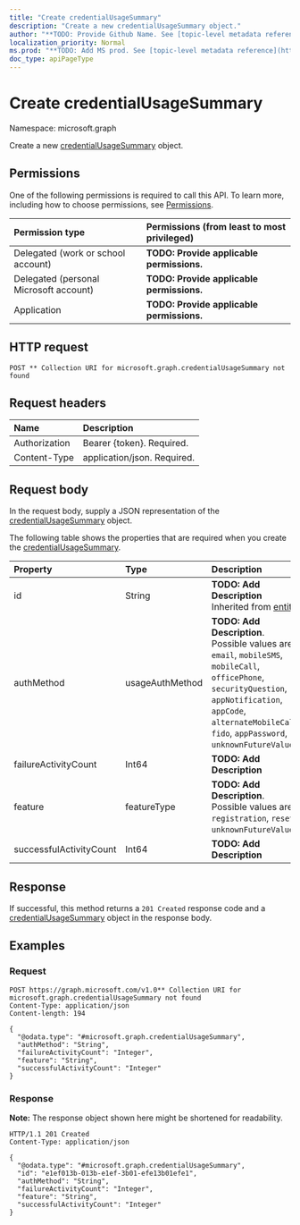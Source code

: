 ```yaml
---
title: "Create credentialUsageSummary"
description: "Create a new credentialUsageSummary object."
author: "**TODO: Provide Github Name. See [topic-level metadata reference](https://msgo.azurewebsites.net/add/document/guidelines/metadata.html#topic-level-metadata)**"
localization_priority: Normal
ms.prod: "**TODO: Add MS prod. See [topic-level metadata reference](https://msgo.azurewebsites.net/add/document/guidelines/metadata.html#topic-level-metadata)**"
doc_type: apiPageType
---
```


# Create credentialUsageSummary
Namespace: microsoft.graph



Create a new [credentialUsageSummary](../resources/credentialusagesummary.md) object.

## Permissions
One of the following permissions is required to call this API. To learn more, including how to choose permissions, see [Permissions](/graph/permissions-reference).

|Permission type|Permissions (from least to most privileged)|
|:---|:---|
|Delegated (work or school account)|**TODO: Provide applicable permissions.**|
|Delegated (personal Microsoft account)|**TODO: Provide applicable permissions.**|
|Application|**TODO: Provide applicable permissions.**|

## HTTP request

<!-- {
  "blockType": "ignored"
}
-->
``` http
POST ** Collection URI for microsoft.graph.credentialUsageSummary not found
```

## Request headers
|Name|Description|
|:---|:---|
|Authorization|Bearer {token}. Required.|
|Content-Type|application/json. Required.|

## Request body
In the request body, supply a JSON representation of the [credentialUsageSummary](../resources/credentialusagesummary.md) object.

The following table shows the properties that are required when you create the [credentialUsageSummary](../resources/credentialusagesummary.md).

|Property|Type|Description|
|:---|:---|:---|
|id|String|**TODO: Add Description** Inherited from [entity](../resources/entity.md)|
|authMethod|usageAuthMethod|**TODO: Add Description**. Possible values are: `email`, `mobileSMS`, `mobileCall`, `officePhone`, `securityQuestion`, `appNotification`, `appCode`, `alternateMobileCall`, `fido`, `appPassword`, `unknownFutureValue`.|
|failureActivityCount|Int64|**TODO: Add Description**|
|feature|featureType|**TODO: Add Description**. Possible values are: `registration`, `reset`, `unknownFutureValue`.|
|successfulActivityCount|Int64|**TODO: Add Description**|



## Response

If successful, this method returns a `201 Created` response code and a [credentialUsageSummary](../resources/credentialusagesummary.md) object in the response body.

## Examples

### Request
<!-- {
  "blockType": "request",
  "name": "create_credentialusagesummary_from_"
}
-->
``` http
POST https://graph.microsoft.com/v1.0** Collection URI for microsoft.graph.credentialUsageSummary not found
Content-Type: application/json
Content-length: 194

{
  "@odata.type": "#microsoft.graph.credentialUsageSummary",
  "authMethod": "String",
  "failureActivityCount": "Integer",
  "feature": "String",
  "successfulActivityCount": "Integer"
}
```


### Response
**Note:** The response object shown here might be shortened for readability.
<!-- {
  "blockType": "response",
  "truncated": true,
  "@odata.type": "microsoft.graph.credentialUsageSummary"
}
-->
``` http
HTTP/1.1 201 Created
Content-Type: application/json

{
  "@odata.type": "#microsoft.graph.credentialUsageSummary",
  "id": "e1ef013b-013b-e1ef-3b01-efe13b01efe1",
  "authMethod": "String",
  "failureActivityCount": "Integer",
  "feature": "String",
  "successfulActivityCount": "Integer"
}
```

